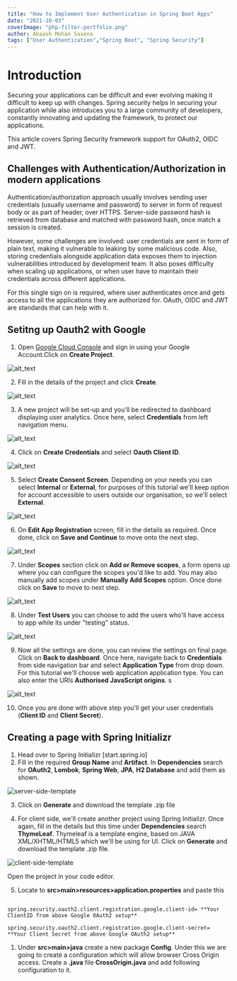 ```yaml
---
title: "How to Implement User Authentication in Spring Boot Apps"
date: "2021-10-03"
coverImage: "php-filter-portfolio.png"
author: Akaash Mohan Saxena
tags: ["User Authentication","Spring Boot", "Spring Security"]
---
```


# Introduction

Securing your applications can be difficult and ever evolving making it difficult to keep up with changes. Spring security helps in securing your application while also introduces you to a large community of developers, constantly innovating and updating the framework, to protect our applications.

This article covers Spring Security framework support for OAuth2, OIDC and JWT.

## Challenges with Authentication/Authorization in modern applications

Authentication/authorization approach usually involves sending user credentials (usually username and password) to server in form of request body or as part of header, over HTTPS. Server-side password hash is retrieved from database and matched with password hash, once match a session is created.

However, some challenges are involved: user credentials are sent in form of plain text, making it vulnerable to leaking by some malicious code. Also, storing credentials alongside application data exposes them to injection vulnerabilities introduced by development team.
It also poses difficulty when scaling up applications, or when user have to maintain their credentials across different applications.

For this single sign on is required, where user authenticates once and gets access to all the applications they are authorized for. OAuth, OIDC and JWT are standards that can help with it.


## Setitng up Oauth2 with Google

1. Open [Google Cloud Console]() and sign in using your Google Account.Click on **Create Project**.

![alt_text](/images/google-console-dashboard.png "image_tooltip")

2. Fill in the details of the project and click **Create**.

![alt_text](/images/create-new-project.png "image_tooltip")

3. A new project will be set-up and you'll be redirected to dashboard displaying user analytics. Once here, select **Credentials** from left navigation menu.

![alt_text](/images/new-project-created.png "image_tooltip")

4. Click on **Create Credentials** and select **Oauth Client ID**.


![alt_text](/images/create-credentials.png "image_tooltip")

5. Select **Create Consent Screen**. Depending on your needs you can select **Internal** or  **External**, for purposes of this tutorial we'll keep option for account accessible to users outside our organisation, so we'll select **External**.


![alt_text](/images/creat.png "image_tooltip")

6. On **Edit App Registration** screen, fill in the details as required. Once done, click on **Save and Continue** to move onto the next step.

![alt_text](/images/edit-application-details.png "image_tooltip")

7. Under **Scopes** section click on **Add or Remove scopes**, a form opens up where you can configure the scopes you'd like to add. You may also manually add scopes under **Manually Add Scopes** option. Once done click on **Save** to move to next step.

![alt_text](/images/update-selected-scopes.png "image_tooltip")


8. Under **Test Users** you can choose to add the users who'll have access to app while its under "testing" status.

![alt_text](/images/update-selected-scopes.png "image_tooltip")

9. Now all the settings are done, you can review the settings on final page. Click on **Back to dashboard**. Once here, navigate back to **Credentials** from side navigation bar and select **Application Type** from drop down. For this tutorial we'll choose web application application type. You can also enter the URIs **Authorised JavaScript origins**. s

![alt_text](/images/web-applications.png "image_tooltip")

10. Once you are done with above step you'll get your user credentials (**Client ID** and **Client Secret**).



## Creating a page with Spring Initializr

1. Head over to Spring Initializr [start.spring.io]
2. Fill in the required **Group Name** and **Artifact**. In **Dependencies** search for **OAuth2**, **Lombok**, **Spring Web**, **JPA**, **H2 Database** and add them as shown.

![server-side-template](/images/server-side-config.png "image_tooltip")

3. Click on **Generate** and download the template .zip file

4. For client side, we'll create another project using Spring Initializr. Once again, fill in the details but this time under **Dependencies** search **ThymeLeaf**. Thymeleaf is a template engine, based on JAVA XML/XHTML/HTML5 which we'll be using for UI. Click on **Generate** and download the template .zip file.

![client-side-template](/images/server-side-config.png "image_tooltip")


Open the project in your code editor.

5. Locate to **src>main>resources>application.properties** and paste this 

```

spring.security.oauth2.client.registration.google.client-id= **Your ClientID from above Google OAuth2 setup**

spring.security.oauth2.client.registration.google.client-secret= **Your Client Secret from above Google OAuth2 setup**

```

1. Under **src>main>java** create a new package **Config**. Under this we are going to create a configuration which will allow browser Cross Origin access. Create a **.java** file **CrossOrigin.java** and add following configuration to it.

```

```